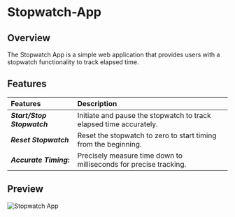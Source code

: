# Stopwatch-App

## Overview
The Stopwatch App is a simple web application that provides users with a stopwatch functionality to track elapsed time.  

## Features
| Features | Description | 
|:------------------|:----------|
| ***Start/Stop Stopwatch*** | Initiate and pause the stopwatch to track elapsed time accurately.|
| ***Reset Stopwatch*** | Reset the stopwatch to zero to start timing from the beginning.|
| ***Accurate Timing:*** | Precisely measure time down to milliseconds for precise tracking.|

## Preview
![Stopwatch App]()

